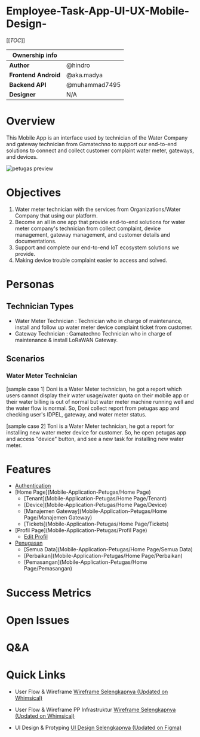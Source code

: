 # Employee-Task-App-UI-UX-Mobile-Design-

[[_TOC_]]

| Ownership info | |
| --- | --- |
| **Author** | @hindro|
| **Frontend Android** | @aka.madya |
| **Backend API** | @muhammad7495 |
| **Designer** | N/A|

# Overview
This Mobile App is an interface used by technician of the Water Company and gateway technician from Gamatechno to support our end-to-end solutions to connect and collect customer complaint water meter, gateways, and devices.

![petugas preview](https://user-images.githubusercontent.com/72726406/159609450-b1ddf76b-9adc-40ae-b6da-a26d8b704a6c.png)

# Objectives
1. Water meter technician with the services from Organizations/Water Company that using our platform.
2. Become an all in one app that provide end-to-end solutions for water meter company's technician from collect complaint, device management, gateway management, and customer details and documentations.
3. Support and complete our end-to-end IoT ecosystem solutions we provide.
4. Making device trouble complaint easier to access and solved.

# Personas
## Technician Types
- Water Meter Technician : Technician who in charge of maintenance, install and follow up water meter device complaint ticket from customer.
- Gateway Technician : Gamatechno Technician who in charge of maintenance & install LoRaWAN Gateway.

## Scenarios
### Water Meter Technician
[sample case 1] Doni is a Water Meter technician, he got a report which users cannot display their water usage/water quota on their mobile app or their water billing is out of normal but water meter machine running well and the water flow is normal. So, Doni collect report from petugas app and checking user's IDPEL, gateway, and water meter status.

[sample case 2] Toni is a Water Meter technician, he got a report for installing new water meter device for customer. So, he open petugas app and access "device" button, and see a new task for installing new water meter.
# Features
- [Authentication](Mobile-Application-Petugas/Authentication)
- [Home Page](Mobile-Application-Petugas/Home Page)
   - [Tenant](Mobile-Application-Petugas/Home Page/Tenant)
   - [Device](Mobile-Application-Petugas/Home Page/Device)
   - [Manajemen Gateway](Mobile-Application-Petugas/Home Page/Manajemen Gateway)
   - [Tickets](Mobile-Application-Petugas/Home Page/Tickets)
- [Profil Page](Mobile-Application-Petugas/Profil Page)
   - [Edit Profil](Mobile-Application-Petugas/Profil-Page/Edit-Profil)
- [Penugasan](Mobile-Application-Petugas/Penugasan)
   - [Semua Data](Mobile-Application-Petugas/Home Page/Semua Data)
   - [Perbaikan](Mobile-Application-Petugas/Home Page/Perbaikan)
   - [Pemasangan](Mobile-Application-Petugas/Home Page/Pemasangan)
# Success Metrics
# Open Issues
# Q&A
# Quick Links
- User Flow & Wireframe
[Wireframe Selengkapnya (Updated on Whimsical)](https://whimsical.com/user-flow-mobile-X3LzzQjgweAkRw3gf8xpmv)

- User Flow & Wireframe PP Infrastruktur
[Wireframe Selengkapnya (Updated on Whimsical)](https://whimsical.com/ngalir-x-pp-infrastruktur-43wSXfi6x9sth2BzdBtTAv)

- UI Design & Protyping
[UI Design Selengkapnya (Updated on Figma)](https://www.figma.com/file/FM8UxqbxxngGzT846CByoq/Ngalir---new?node-id=0%3A1)
